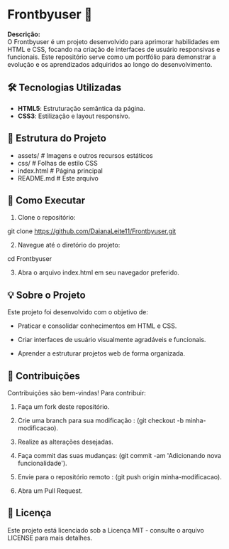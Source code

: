 # Frontbyuser 🚀

**Descrição:**  
O Frontbyuser é um projeto desenvolvido para aprimorar habilidades em HTML e CSS, focando na criação de interfaces de usuário responsivas e funcionais. Este repositório serve como um portfólio para demonstrar a evolução e os aprendizados adquiridos ao longo do desenvolvimento.

## 🛠️ Tecnologias Utilizadas

- **HTML5**: Estruturação semântica da página.
- **CSS3**: Estilização e layout responsivo.

## 📁 Estrutura do Projeto

- assets/      # Imagens e outros recursos estáticos
- css/         # Folhas de estilo CSS
- index.html   # Página principal
- README.md    # Este arquivo


## 🚀 Como Executar

1. Clone o repositório:

  git clone https://github.com/DaianaLeite11/Frontbyuser.git

2. Navegue até o diretório do projeto:

  cd Frontbyuser

3. Abra o arquivo index.html em seu navegador preferido.

## 💡 Sobre o Projeto

Este projeto foi desenvolvido com o objetivo de:

 - Praticar e consolidar conhecimentos em HTML e CSS.

 - Criar interfaces de usuário visualmente agradáveis e funcionais.

 - Aprender a estruturar projetos web de forma organizada.

## 🤝 Contribuições

Contribuições são bem-vindas! Para contribuir:

1.  Faça um fork deste repositório.

2. Crie uma branch para sua modificação :   (git checkout -b minha-modificacao).

3. Realize as alterações desejadas.

4. Faça commit das suas mudanças:   (git commit -am 'Adicionando nova funcionalidade').

5. Envie para o repositório remoto :   (git push origin minha-modificacao).

6. Abra um Pull Request.

## 📄 Licença

Este projeto está licenciado sob a Licença MIT - consulte o arquivo LICENSE para mais detalhes.

